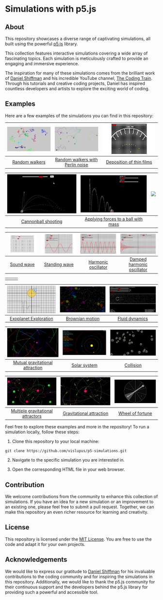 # Simulations with p5.js

## About

This repository showcases a diverse range of captivating simulations, all built using the powerful [p5.js](https://p5js.org/) library.

This collection features interactive simulations covering a wide array of fascinating topics. Each simulation is meticulously crafted to provide an engaging and immersive experience.

The inspiration for many of these simulations comes from the brilliant work of [Daniel Shiffman](http://twitter.com/shiffman) and his incredible YouTube channel, [The Coding Train](https://www.youtube.com/channel/UCvjgXvBlbQiydffZU7m1_aw). Through his tutorials and creative coding projects, Daniel has inspired countless developers and artists to explore the exciting world of coding.

## Examples

Here are a few examples of the simulations you can find in this repository:

| ![Random walkers](screenshots/chrome_2023-08-17_08-17-54.png) | ![Random walkers with Perlin noise](screenshots/chrome_2023-08-17_08-21-21.png) | ![Deposition of thin films](screenshots/chrome_2023-08-17_15-33-54.png) |
| :---: | :---: | :---: |
| [Random walkers](https://vislupus.github.io/p5-simulations/random_walkers.html) | [Random walkers with Perlin noise](https://vislupus.github.io/p5-simulations/random_walkers_perlin_noise.html) | [Deposition of thin films](https://vislupus.github.io/p5-simulations/deposition.html) |

| ![Cannonball shooting](screenshots/chrome_2023-08-17_09-45-47.png) | ![Applying forces to a ball with mass](screenshots/chrome_2023-08-17_15-58-03.png) | ![](screenshots/) |
| :---: | :---: | :---: |
| [Cannonball shooting](https://vislupus.github.io/p5-simulations/ball_cannon.html) | [Applying forces to a ball with mass](https://vislupus.github.io/p5-simulations/ball_apply_force_and_mass_mult.html) | []() |

| ![Sound wave](screenshots/chrome_2023-08-17_09-46-06.png) | ![Standing wave](screenshots/chrome_2023-08-17_09-46-35.png) | ![Harmonic oscillator](screenshots/chrome_2023-08-17_15-34-16.png) | ![Damped harmonic oscillator](screenshots/chrome_2023-08-17_15-34-06.png) |
| :---: | :---: | :---: | :---: |
| [Sound wave](https://vislupus.github.io/p5-simulations/sound_wave.html) | [Standing wave](https://vislupus.github.io/p5-simulations/standing_wave.html) | [Harmonic oscillator](https://vislupus.github.io/p5-simulations/harmonic_oscillator.html) | [Damped harmonic oscillator](https://vislupus.github.io/p5-simulations/damped_harmonic_oscillator.html) |

|  |  |  |
| :---: | :---: | :---: |
|  |  |  |

| ![Exoplanet Exploration](screenshots/chrome_2023-08-17_15-33-08.png) | ![Brownian motion](screenshots/chrome_2023-08-17_15-59-19.png) | ![Fluid dynamics](screenshots/chrome_2023-08-17_16-00-19.png) |
| :---: | :---: | :---: |
| [Exoplanet Exploration](https://vislupus.github.io/p5-simulations/exoplanet.html) | [Brownian motion](https://vislupus.github.io/p5-simulations/brownian_motion.html) | [Fluid dynamics](https://vislupus.github.io/p5-simulations/fluid_dynamics.html) |

| ![Mutual gravitational attraction](screenshots/chrome_2023-08-17_16-01-02.png) | ![Solar system](screenshots/chrome_2023-08-17_16-00-35.png) | ![Collision](screenshots/chrome_2023-08-17_16-00-08.png) |
| :---: | :---: | :---: |
| [Mutual gravitational attraction](https://vislupus.github.io/p5-simulations/mutual_gravitational_attraction.html) | [Solar system](https://vislupus.github.io/p5-simulations/solar_system.html) | [Collision](https://vislupus.github.io/p5-simulations/collision.html) |

| ![Multiple gravitational attractors](screenshots/chrome_2023-08-17_15-59-02.png) | ![Gravitational attraction](screenshots/chrome_2023-08-17_15-58-17.png) | ![Wheel of fortune](screenshots/chrome_2023-08-21_15-56-09.png) |
| :---: | :---: | :---: |
| [Multiple gravitational attractors](https://vislupus.github.io/p5-simulations/multiple_gravitational_attractors.html) | [Gravitational attraction](https://vislupus.github.io/p5-simulations/gravitational_attraction.html) | [Wheel of fortune](https://vislupus.github.io/p5-simulations/wheel_of_fortune.html) |

Feel free to explore these examples and more in the repository! To run a simulation locally, follow these steps:

1. Clone this repository to your local machine:
```
git clone https://github.com/vislupus/p5-simulations.git
```
2. Navigate to the specific simulation you are interested in.

3. Open the corresponding HTML file in your web browser.

## Contribution

We welcome contributions from the community to enhance this collection of simulations. If you have an idea for a new simulation or an improvement to an existing one, please feel free to submit a pull request. Together, we can make this repository an even richer resource for learning and creativity.

## License

This repository is licensed under the [MIT License](LICENSE). You are free to use the code and adapt it for your own projects.

## Acknowledgements

We would like to express our gratitude to [Daniel Shiffman](http://twitter.com/shiffman) for his invaluable contributions to the coding community and for inspiring the simulations in this repository. Additionally, we would like to thank the p5.js community for their continuous support and the developers behind the p5.js library for providing such a powerful and accessible tool.

<!--
| ![](screenshots/) | ![](screenshots/) | ![](screenshots/) |
| :---: | :---: | :---: |
| []() | []() | []() |
-->
